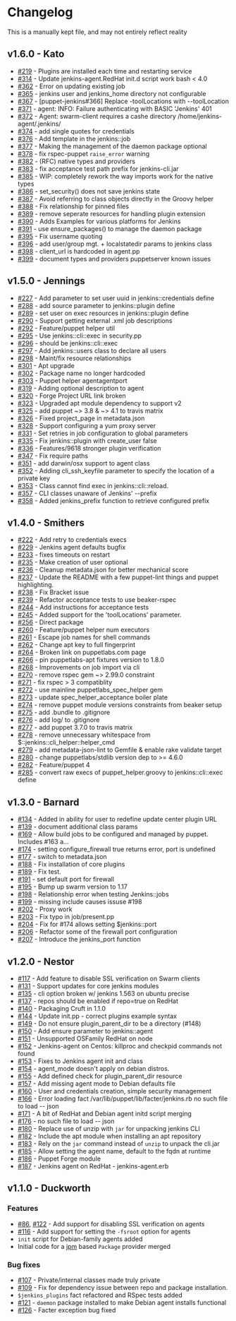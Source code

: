 # Changelog

This is a manually kept file, and may not entirely reflect reality

## v1.6.0 - Kato

* [#219](https://github.com/jenkinsci/puppet-jenkins/issues/219) - Plugins are installed each time and restarting service
* [#314](https://github.com/jenkinsci/puppet-jenkins/pull/314) - Update jenkins-agent.RedHat init.d script work bash < 4.0
* [#362](https://github.com/jenkinsci/puppet-jenkins/issues/362) - Error on updating existing job
* [#365](https://github.com/jenkinsci/puppet-jenkins/issues/365) - jenkins user and jenkins_home directory not configurable
* [#367](https://github.com/jenkinsci/puppet-jenkins/pull/367) - [puppet-jenkins#366] Replace -toolLocations with --toolLocation
* [#371](https://github.com/jenkinsci/puppet-jenkins/issues/371) - agent:  INFO: Failure authenticating with BASIC 'Jenkins'  401
* [#372](https://github.com/jenkinsci/puppet-jenkins/issues/372) - Agent: swarm-client requires a cashe directory /home/jenkins-agent/.jenkins/ 
* [#374](https://github.com/jenkinsci/puppet-jenkins/pull/374) - add single quotes for credentials
* [#376](https://github.com/jenkinsci/puppet-jenkins/pull/376) - Add template in the jenkins::job
* [#377](https://github.com/jenkinsci/puppet-jenkins/pull/377) - Making the management of the daemon package optional
* [#378](https://github.com/jenkinsci/puppet-jenkins/pull/378) - fix rspec-puppet `raise_error` warning
* [#382](https://github.com/jenkinsci/puppet-jenkins/pull/382) - (RFC) native types and providers
* [#383](https://github.com/jenkinsci/puppet-jenkins/pull/383) - fix acceptance test path prefix for jenkins-cli.jar
* [#385](https://github.com/jenkinsci/puppet-jenkins/pull/385) - WIP: completely rework the way imports work for the native types
* [#386](https://github.com/jenkinsci/puppet-jenkins/pull/386) - set_security() does not save jenkins state
* [#387](https://github.com/jenkinsci/puppet-jenkins/pull/387) - Avoid referring to class objects directly in the Groovy helper
* [#388](https://github.com/jenkinsci/puppet-jenkins/pull/388) - Fix relationship for pinned files
* [#389](https://github.com/jenkinsci/puppet-jenkins/pull/389) - remove seperate resources for handling plugin extension
* [#390](https://github.com/jenkinsci/puppet-jenkins/pull/390) - Adds Examples for various platforms for Jenkins
* [#391](https://github.com/jenkinsci/puppet-jenkins/pull/391) - use ensure_packages() to manage the daemon package
* [#395](https://github.com/jenkinsci/puppet-jenkins/pull/395) - Fix username quoting
* [#396](https://github.com/jenkinsci/puppet-jenkins/pull/396) - add user/group mgt. + localstatedir params to jenkins class
* [#398](https://github.com/jenkinsci/puppet-jenkins/pull/398) - client_url is hardcoded in agent.pp
* [#399](https://github.com/jenkinsci/puppet-jenkins/pull/399) - document types and providers puppetserver known issues

## v1.5.0 - Jennings

* [#227](https://github.com/jenkinsci/puppet-jenkins/pull/227) - Add parameter to set user uuid in jenkins::credentials define
* [#288](https://github.com/jenkinsci/puppet-jenkins/pull/288) - add source parameter to jenkins::plugin define
* [#289](https://github.com/jenkinsci/puppet-jenkins/pull/289) - set user on exec resources in jenkins::plugin define
* [#290](https://github.com/jenkinsci/puppet-jenkins/pull/290) - Support getting external .xml job descriptions
* [#292](https://github.com/jenkinsci/puppet-jenkins/pull/292) - Feature/puppet helper util
* [#295](https://github.com/jenkinsci/puppet-jenkins/pull/295) - Use jenkins::cli::exec in security.pp
* [#296](https://github.com/jenkinsci/puppet-jenkins/pull/296) - should be jenkins::cli::exec
* [#297](https://github.com/jenkinsci/puppet-jenkins/pull/297) - Add jenkins::users class to declare all users
* [#298](https://github.com/jenkinsci/puppet-jenkins/pull/298) - Maint/fix resource relationships
* [#301](https://github.com/jenkinsci/puppet-jenkins/pull/301) - Apt upgrade
* [#302](https://github.com/jenkinsci/puppet-jenkins/pull/302) - Package name no longer hardcoded
* [#303](https://github.com/jenkinsci/puppet-jenkins/pull/303) - Puppet helper agentagentport
* [#319](https://github.com/jenkinsci/puppet-jenkins/pull/319) - Adding optional description to agent
* [#320](https://github.com/jenkinsci/puppet-jenkins/issues/320) - Forge Project URL link broken
* [#323](https://github.com/jenkinsci/puppet-jenkins/pull/323) - Upgraded apt module dependency to support v2
* [#325](https://github.com/jenkinsci/puppet-jenkins/pull/325) - add puppet ~> 3.8 & ~> 4.1 to travis matrix
* [#326](https://github.com/jenkinsci/puppet-jenkins/pull/326) - Fixed project_page in metadata.json
* [#328](https://github.com/jenkinsci/puppet-jenkins/pull/328) - Support configuring a yum proxy server
* [#331](https://github.com/jenkinsci/puppet-jenkins/pull/331) - Set retries in job configuration to global parameters
* [#335](https://github.com/jenkinsci/puppet-jenkins/pull/335) - Fix jenkins::plugin with create_user false
* [#336](https://github.com/jenkinsci/puppet-jenkins/pull/336) - Features/9618 stronger plugin verification
* [#347](https://github.com/jenkinsci/puppet-jenkins/pull/347) - Fix require paths
* [#351](https://github.com/jenkinsci/puppet-jenkins/pull/351) - add darwin/osx support to agent class
* [#352](https://github.com/jenkinsci/puppet-jenkins/pull/352) - Adding cli_ssh_keyfile parameter to specify the location of a private key
* [#353](https://github.com/jenkinsci/puppet-jenkins/pull/353) - Class cannot find exec in jenkins::cli::reload.
* [#357](https://github.com/jenkinsci/puppet-jenkins/issues/357) - CLI classes unaware of Jenkins' --prefix
* [#358](https://github.com/jenkinsci/puppet-jenkins/pull/358) - Added jenkins_prefix function to retrieve configured prefix


## v1.4.0 - Smithers

* [#222](https://github.com/jenkinsci/puppet-jenkins/pull/222) - Add retry to credentials execs
* [#229](https://github.com/jenkinsci/puppet-jenkins/pull/229) - Jenkins agent defaults bugfix
* [#233](https://github.com/jenkinsci/puppet-jenkins/pull/233) - fixes timeouts on restart
* [#235](https://github.com/jenkinsci/puppet-jenkins/pull/235) - Make creation of user optional
* [#236](https://github.com/jenkinsci/puppet-jenkins/pull/236) - Cleanup metadata.json for better mechanical score
* [#237](https://github.com/jenkinsci/puppet-jenkins/pull/237) - Update the README with a few puppet-lint things and puppet highlighting.
* [#238](https://github.com/jenkinsci/puppet-jenkins/pull/238) - Fix Bracket issue
* [#239](https://github.com/jenkinsci/puppet-jenkins/pull/239) - Refactor acceptance tests to use beaker-rspec
* [#244](https://github.com/jenkinsci/puppet-jenkins/pull/244) - Add instructions for acceptance tests
* [#245](https://github.com/jenkinsci/puppet-jenkins/pull/245) - Added support for the 'toolLocations' parameter.
* [#256](https://github.com/jenkinsci/puppet-jenkins/pull/256) - Direct package
* [#260](https://github.com/jenkinsci/puppet-jenkins/pull/260) - Feature/puppet helper num executors
* [#261](https://github.com/jenkinsci/puppet-jenkins/pull/261) - Escape job names for shell commands
* [#262](https://github.com/jenkinsci/puppet-jenkins/pull/262) - Change apt key to full fingerprint
* [#264](https://github.com/jenkinsci/puppet-jenkins/issues/264) - Broken link on puppetlabs.com page
* [#266](https://github.com/jenkinsci/puppet-jenkins/pull/266) - pin puppetlabs-apt fixtures version to 1.8.0
* [#268](https://github.com/jenkinsci/puppet-jenkins/pull/268) - Improvements on job import via cli
* [#270](https://github.com/jenkinsci/puppet-jenkins/pull/270) - remove rspec gem ~> 2.99.0 constraint
* [#271](https://github.com/jenkinsci/puppet-jenkins/pull/271) - fix rspec > 3 compatiblity
* [#272](https://github.com/jenkinsci/puppet-jenkins/pull/272) - use mainline puppetlabs_spec_helper gem
* [#273](https://github.com/jenkinsci/puppet-jenkins/pull/273) - update spec_helper_acceptance boiler plate
* [#274](https://github.com/jenkinsci/puppet-jenkins/pull/274) - remove puppet module versions constraints from beaker setup
* [#275](https://github.com/jenkinsci/puppet-jenkins/pull/275) - add .bundle to .gitignore
* [#276](https://github.com/jenkinsci/puppet-jenkins/pull/276) - add log/ to .gitignore
* [#277](https://github.com/jenkinsci/puppet-jenkins/pull/277) - add puppet 3.7.0 to travis matrix
* [#278](https://github.com/jenkinsci/puppet-jenkins/pull/278) - remove unnecessary whitespace from $::jenkins::cli_helper::helper_cmd
* [#279](https://github.com/jenkinsci/puppet-jenkins/pull/279) - add metadata-json-lint to Gemfile & enable rake validate target
* [#280](https://github.com/jenkinsci/puppet-jenkins/pull/280) - change puppetlabs/stdlib version dep to >= 4.6.0
* [#282](https://github.com/jenkinsci/puppet-jenkins/pull/282) - Feature/puppet 4
* [#285](https://github.com/jenkinsci/puppet-jenkins/pull/285) - convert raw execs of puppet_helper.groovy to jenkins::cli::exec define


## v1.3.0 - Barnard

* [#134](https://github.com/jenkinsci/puppet-jenkins/pull/134) - Added in ability for user to redefine update center plugin URL
* [#139](https://github.com/jenkinsci/puppet-jenkins/pull/139) - document additional class params
* [#169](https://github.com/jenkinsci/puppet-jenkins/pull/169) - Allow build jobs to be configured and managed by puppet. Includes #163 a...
* [#174](https://github.com/jenkinsci/puppet-jenkins/issues/174) - setting configure_firewall true returns error, port is undefined
* [#177](https://github.com/jenkinsci/puppet-jenkins/issues/177) - switch to metadata.json
* [#188](https://github.com/jenkinsci/puppet-jenkins/pull/188) - Fix installation of core plugins
* [#189](https://github.com/jenkinsci/puppet-jenkins/pull/189) - Fix test.
* [#191](https://github.com/jenkinsci/puppet-jenkins/pull/191) - set default port for firewall
* [#195](https://github.com/jenkinsci/puppet-jenkins/pull/195) - Bump up swarm version to 1.17
* [#198](https://github.com/jenkinsci/puppet-jenkins/issues/198) - Relationship error when testing Jenkins::jobs
* [#199](https://github.com/jenkinsci/puppet-jenkins/pull/199) - missing include causes issuse #198
* [#202](https://github.com/jenkinsci/puppet-jenkins/pull/202) - Proxy work
* [#203](https://github.com/jenkinsci/puppet-jenkins/pull/203) - Fix typo in job/present.pp
* [#204](https://github.com/jenkinsci/puppet-jenkins/pull/204) - Fix for #174 allows setting $jenkins::port
* [#206](https://github.com/jenkinsci/puppet-jenkins/issues/206) - Refactor some of the firewall port configuration
* [#207](https://github.com/jenkinsci/puppet-jenkins/pull/207) - Introduce the jenkins_port function


## v1.2.0 - Nestor

* [#117](https://github.com/jenkinsci/puppet-jenkins/pull/117) - Add feature to disable SSL verification on Swarm clients
* [#131](https://github.com/jenkinsci/puppet-jenkins/pull/131) - Support updates for core jenkins modules
* [#135](https://github.com/jenkinsci/puppet-jenkins/issues/135) - cli option broken w/ jenkins 1.563 on ubuntu precise
* [#137](https://github.com/jenkinsci/puppet-jenkins/pull/137) - repos should be enabled if repo=true on RedHat
* [#140](https://github.com/jenkinsci/puppet-jenkins/issues/140) - Packaging Cruft in 1.1.0
* [#144](https://github.com/jenkinsci/puppet-jenkins/pull/144) - Update init.pp - correct plugins example syntax
* [#149](https://github.com/jenkinsci/puppet-jenkins/pull/149) - Do not ensure plugin_parent_dir to be a directory (#148)
* [#150](https://github.com/jenkinsci/puppet-jenkins/pull/150) - Add ensure parameter to jenkins::agent
* [#151](https://github.com/jenkinsci/puppet-jenkins/issues/151) - Unsupported OSFamily RedHat on node
* [#152](https://github.com/jenkinsci/puppet-jenkins/issues/152) - Jenkins-agent on Centos: killproc and checkpid commands not found
* [#153](https://github.com/jenkinsci/puppet-jenkins/pull/153) - Fixes to Jenkins agent init and class
* [#154](https://github.com/jenkinsci/puppet-jenkins/issues/154) - agent_mode doesn't apply on debian distros.
* [#155](https://github.com/jenkinsci/puppet-jenkins/pull/155) - Add defined check for plugin_parent_dir resource
* [#157](https://github.com/jenkinsci/puppet-jenkins/pull/157) - Add missing agent mode to Debian defaults file
* [#160](https://github.com/jenkinsci/puppet-jenkins/pull/160) - User and credentials creation, simple security management
* [#166](https://github.com/jenkinsci/puppet-jenkins/issues/166) - Error loading fact /var/lib/puppet/lib/facter/jenkins.rb no such file to load -- json
* [#171](https://github.com/jenkinsci/puppet-jenkins/pull/171) - A bit of RedHat and Debian agent initd script merging
* [#176](https://github.com/jenkinsci/puppet-jenkins/issues/176) - no such file to load -- json
* [#180](https://github.com/jenkinsci/puppet-jenkins/issues/180) - Replace use of unzip with `jar` for unpacking jenkins CLI
* [#182](https://github.com/jenkinsci/puppet-jenkins/pull/182) - Include the apt module when installing an apt repository
* [#183](https://github.com/jenkinsci/puppet-jenkins/pull/183) - Rely on the `jar` command instead of `unzip` to unpack the cli.jar
* [#185](https://github.com/jenkinsci/puppet-jenkins/pull/185) - Allow setting the agent name, default to the fqdn at runtime
* [#186](https://github.com/jenkinsci/puppet-jenkins/issues/186) - Puppet Forge module
* [#187](https://github.com/jenkinsci/puppet-jenkins/issues/187) - Jenkins agent on RedHat - jenkins-agent.erb


## v1.1.0 - Duckworth

### Features

 * [#86](https://github.com/jenkinsci/puppet-jenkins/issues/86),
   [#122](https://github.com/jenkinsci/puppet-jenkins/pull/122) - Add support
   for disabling SSL verification on agents
 * [#116](https://github.com/jenkinsci/puppet-jenkins/pull/116) - Add support
   for setting the `-fsroot` option for agents
 * `init` script for Debian-family agents added
 * Initial code for a [jpm](https://github.com/rtyler/jpm) based `Package`
   provider merged


### Bug fixes

 * [#107](https://github.com/jenkinsci/puppet-jenkins/pull/107) - Private/internal classes made truly private
 * [#109](https://github.com/jenkinsci/puppet-jenkins/pull/109) - Fix for
   dependency issue between repo and package installation.
 * `$jenkins_plugins` fact refactored and RSpec tests added
 * [#121](https://github.com/jenkinsci/puppet-jenkins/pull/121) - `daemon`
   package installed to make Debian agent installs functional
 * [#126](https://github.com/jenkinsci/puppet-jenkins/issues/126) - Facter
   exception bug fixed
